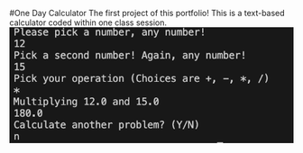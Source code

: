 #One Day Calculator
The first project of this portfolio! This is a text-based calculator coded within one class session.
![Image](https://github.com/TylerLeCmd/CPP2/blob/daa2bc4627127be25b372c7ee39e828d65a32536/images/Calculator.png)
